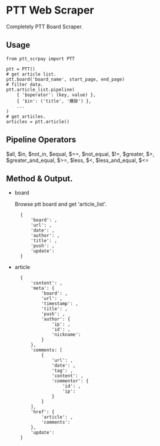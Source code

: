 # PTT Web Scraper

Completely PTT Board Scraper.

## Usage

    from ptt_scrpay import PTT

    ptt = PTT()
    # get article list.
    ptt.board('board_name', start_page, end_page)
    # filter data.
    ptt.article_list.pipeline(
        { '$operator': (key, value) },
        { '$in': ('title', '爆掛') },
        ...
    )
    # get articles.
    articles = ptt.article()

## Pipeline Operators

$all, $in, $not_in, $equal, $==, $not_equal, $!=, $greater, $>, $greater_and_equal, $>=, $less, $<, $less_and_equal, $<=

## Method & Output.

* board
    
    Browse ptt board and get 'article_list'.

        {
            'board': ,
            'url': ,
            'date': ,
            'author': ,
            'title': ,
            'push': ,
            'update':
        }

* article

        {
            'content': ,
            'meta': {
                'board': ,
                'url': ,
                'timestamp': ,
                'title': ,
                'push': ,
                'author': {
                    'ip': ,
                    'id': ,
                    'nickname':
                }
            },
            'comments: [
                {
                    'url': ,
                    'date': ,
                    'tag': ,
                    'content': ,
                    'commentor': {
                        'id': ,
                        'ip':
                    }
                }
            ],
            'href': {
                'article': ,
                'comments':
            },
            'update':
        }
